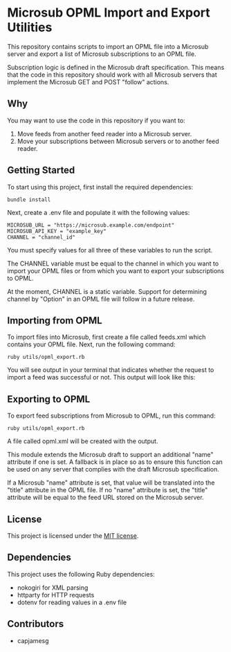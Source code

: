 # Microsub OPML Import and Export Utilities

This repository contains scripts to import an OPML file into a Microsub server and export a list of Microsub subscriptions to an OPML file.

Subscription logic is defined in the Microsub draft specification. This means that the code in this repository should work with all Microsub servers that implement the Microsub GET and POST "follow" actions.

## Why

You may want to use the code in this repository if you want to:

1. Move feeds from another feed reader into a Microsub server.
2. Move your subscriptions between Microsub servers or to another feed reader.

## Getting Started

To start using this project, first install the required dependencies:

    bundle install

Next, create a .env file and populate it with the following values:

    MICROSUB_URL = "https://microsub.example.com/endpoint"
    MICROSUB_API_KEY = "example_key"
    CHANNEL = "channel_id"

You must specify values for all three of these variables to run the script.

The CHANNEL variable must be equal to the channel in which you want to import your OPML files or from which you want to export your subscriptions to OPML.

At the moment, CHANNEL is a static variable. Support for determining channel by "Option" in an OPML file will follow in a future release.

## Importing from OPML

To import files into Microsub, first create a file called feeds.xml which contains your OPML file. Next, run the following command:

    ruby utils/opml_export.rb

You will see output in your terminal that indicates whether the request to import a feed was successful or not. This output will look like this:

## Exporting to OPML

To export feed subscriptions from Microsub to OPML, run this command:

    ruby utils/opml_export.rb

A file called opml.xml will be created with the output.

This module extends the Microsub draft to support an additional "name" attribute if one is set. A fallback is in place so as to ensure this function can be used on any server that complies with the draft Microsub specification.

If a Microsub "name" attribute is set, that value will be translated into the "title" attribute in the OPML file. If no "name" attribute is set, the "title" attribute will be equal to the feed URL stored on the Microsub server.

## License

This project is licensed under the [MIT license](LICENSE).

## Dependencies

This project uses the following Ruby dependencies:

- nokogiri for XML parsing
- httparty for HTTP requests
- dotenv for reading values in a .env file

## Contributors

- capjamesg